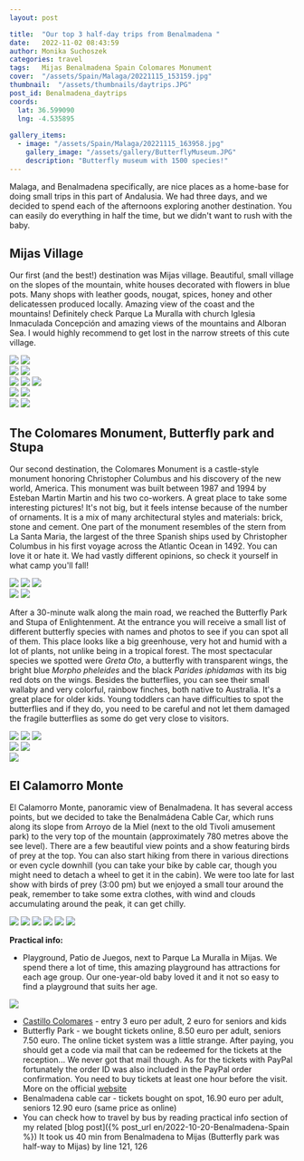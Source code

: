 ```yaml
---
layout: post

title:  "Our top 3 half-day trips from Benalmadena "
date:   2022-11-02 08:43:59
author: Monika Suchoszek
categories: travel
tags:	Mijas Benalmadena Spain Colomares Monument
cover:  "/assets/Spain/Malaga/20221115_153159.jpg"
thumbnail:  "/assets/thumbnails/daytrips.JPG"
post_id: Benalmadena_daytrips
coords:
  lat: 36.599090
  lng: -4.535895
  
gallery_items:
  - image: "/assets/Spain/Malaga/20221115_163958.jpg"
    gallery_image: "/assets/gallery/ButterflyMuseum.JPG"
    description: "Butterfly museum with 1500 species!"
---
```


Malaga, and Benalmadena specifically, are nice places as a home-base for doing small trips in this part of Andalusia. We had 
three days, and we decided to spend each of the afternoons exploring another destination. You can easily do everything 
in half the time, but we didn't want to rush with the baby. 

## Mijas Village

Our first (and the best!) destination was Mijas village. Beautiful,
small village on the slopes of the mountain, white houses decorated with flowers in blue pots. Many shops with leather 
goods, nougat, spices, honey and other delicatessen produced locally. Amazing view of the coast and the mountains!
Definitely check Parque La Muralla with church Iglesia Inmaculada Concepción and amazing views of the mountains and Alboran 
Sea. I would highly recommend to get lost in the narrow streets of this cute village.

<img src="/assets/Spain/Malaga/20221114_164928.jpg" />
<img src="/assets/Spain/Malaga/20221114_165256.jpg" />

<div class="row">
  <img src="/assets/Spain/Malaga/20221114_162249.jpg" class="column-50" />
  <img src="/assets/Spain/Malaga/20221114_173539.jpg" class="column-50" />
</div>

<img src="/assets/Spain/Malaga/20221114_173301.jpg" />
<img src="/assets/Spain/Malaga/20221114_160725.jpg" />
<img src="/assets/Spain/Malaga/20221114_162008.jpg" />

<div class="row">
  <img src="/assets/Spain/Malaga/20221114_160657.jpg" class="column-50" />
  <img src="/assets/Spain/Malaga/20221114_160454.jpg" class="column-50" />
</div>

<img src="/assets/Spain/Malaga/20221114_161834.jpg" />
<img src="/assets/Spain/Malaga/20221115_152929.jpg" />

## The Colomares Monument, Butterfly park and Stupa

Our second destination, the Colomares Monument is a castle-style monument honoring Christopher Columbus and his discovery of the new world, America. 
This monument was built between 1987 and 1994 by Esteban Martin Martin and his two co-workers. A great place to take some interesting pictures! 
It's not big, but it feels intense because of the number of ornaments.  It is a mix of many architectural styles and materials: brick, 
stone and cement. One part of the monument resembles of the stern from La Santa Maria, the largest of the three Spanish 
ships used by Christopher Columbus in his first voyage across the Atlantic Ocean in 1492.  You can love it or hate it. 
We had vastly different opinions, so check it yourself in what camp you'll fall!

<img src="/assets/Spain/Malaga/20221115_154146.jpg" />
<img src="/assets/Spain/Malaga/20221115_154729.jpg" />
<img src="/assets/Spain/Malaga/20221115_154519.jpg" />

<div class="row">
  <img src="/assets/Spain/Malaga/20221115_154713.jpg" class="column-50" />
  <img src="/assets/Spain/Malaga/20221115_160055.jpg" class="column-50" />
</div>

After a 30-minute walk along the main road, we reached the Butterfly Park and Stupa of Enlightenment. At the entrance you will receive
a small list of different butterfly species with names and photos to see if you can spot all of them. This place looks 
like a big greenhouse, very hot and humid with a lot of plants, not unlike being in a tropical forest.
The most spectacular species we spotted were *Greta Oto*, a butterfly with transparent wings, the bright blue 
*Morpho pheleides* and the black *Parides iphidamas* with its big red dots on the wings. Besides the butterflies, you 
can see their small wallaby and very colorful, rainbow finches, both native to Australia. It's a great place for older 
kids. Young toddlers can have difficulties to spot the butterflies and if they do, you need to be careful and not let 
them damaged the fragile butterflies as some do get very close to visitors.

<img src="/assets/Spain/Malaga/20221115_164017.jpg" />
<img src="/assets/Spain/Malaga/20221115_164638.jpg" />
<img src="/assets/Spain/Malaga/20221115_165254.jpg" />

<div class="row">
  <img src="/assets/Spain/Malaga/20221115_170245.jpg" class="column-50" />
  <img src="/assets/Spain/Malaga/20221115_164147.jpg" class="column-50" />
</div>

<img src="/assets/Spain/Malaga/20221115_174647.jpg" />

## El Calamorro Monte

El Calamorro Monte, panoramic view of Benalmadena. It has several access points, but we decided to take the Benalmádena Cable Car, 
which runs along its slope from Arroyo de la Miel (next to the old Tivoli amusement park) to the very top of the mountain 
(approximately 780 metres above the see level). There are a few beautiful view points and a show featuring birds of prey at the top.
You can also start hiking from there in various directions or even cycle downhill (you can take your bike by cable car, 
though you might need to detach a wheel to get it in the cabin). We were too late for last show with birds of prey 
(3:00 pm) but we enjoyed a small tour around the peak, remember to take some extra clothes, with wind and clouds 
accumulating around the peak, it can get chilly.
  
<img src="/assets/Spain/Malaga/20221113_151532.jpg" />
<img src="/assets/Spain/Malaga/20221113_154359.jpg" />
<img src="/assets/Spain/Malaga/20221113_160116.jpg" />
<img src="/assets/Spain/Malaga/20221113_160633.jpg" />
<img src="/assets/Spain/Malaga/20221113_163236.jpg" />
<img src="/assets/Spain/Malaga/20221113_161609.jpg" />



__Practical info:__

  * Playground, Patio de Juegos, next to Parque La Muralla in Mijas. We spend there a lot of time, this amazing playground has
attractions for each age group. Our one-year-old baby loved it and it not so easy to find a playground that suits her age.

<img src="/assets/Spain/Malaga/20221114_164100.jpg" />

  * [Castillo Colomares](https://www.castillomonumentocolomares.com/)  - entry 3 euro per adult, 2 euro for seniors and kids 
  * Butterfly Park - we bought tickets online, 8.50 euro per adult, seniors 7.50 euro. The online ticket system was a 
little strange. After paying, you should get a code via mail that can be redeemed for the tickets at the reception... We never got that mail though.
As for the tickets with PayPal fortunately the order ID was also included in the PayPal order confirmation. You need to buy tickets at 
least one hour before the visit. More on the official [website](https://www.mariposariodebenalmadena.com/en/)
  * Benalmadena cable car - tickets bought on spot, 16.90 euro per adult, seniors 12.90 euro (same price as online)
  * You can check how to travel by bus by reading practical info section of my related [blog post]({% post_url en/2022-10-20-Benalmadena-Spain %})
It took us 40 min from Benalmadena to Mijas (Butterfly park was half-way to Mijas) by line 121, 126
  

  
